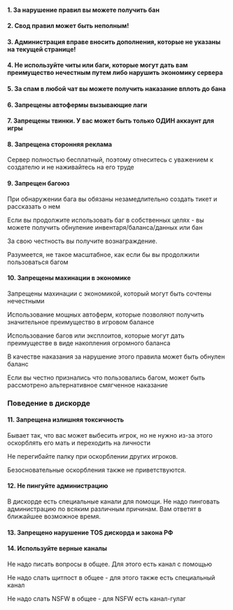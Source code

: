 #### **1. За нарушение правил вы можете получить бан**

#### **2. Свод правил может быть неполным!**

#### **3. Администрация вправе вносить дополнения, которые не указаны на текущей странице!**

#### **4. Не используйте читы или баги, которые могут дать вам преимущество нечестным путем либо нарушить экономику сервера**

#### **5. За спам в любой чат вы можете получить наказание вплоть до бана**

#### **6. Запрещены автофермы вызывающие лаги**

#### **7. Запрещены твинки. У вас может быть только ОДИН аккаунт для игры**

#### **8. Запрещена сторонняя реклама**

Сервер полностью бесплатный, поэтому отнеситесь с уважением к создателю и не наживайтесь на его труде

#### **9. Запрещен багоюз**

При обнаружении бага вы обязаны незамедлительно создать тикет и рассказать о нем

Если вы продолжите использовать баг в собственных целях - вы можете получить обнуление инвентаря/баланса/данных или бан

За свою честность вы получите вознаграждение.

Разумеется, не такое масштабное, как если бы вы продолжили пользоваться багом

#### **10. Запрещены махинации в экономике**

Запрещены махинации с экономикой, который могут быть сочтены нечестными

Использование мощных автоферм, которые позволяют получить значительное преимущество в игровом балансе

Использование багов или эксплоитов, которые могут дать преимуществе в виде накопления огромного баланса

В качестве наказания за нарушение этого правила может быть обнулен баланс

Если вы честно признались что пользовались багом, может быть рассмотрено альтернативное смягченное наказание

### **Поведение в дискорде**

#### **11. Запрещена излишняя токсичность**

Бывает так, что вас может выбесить игрок, но не нужно из-за этого оскорблять его мать и переходить на личности

Не перегибайте палку при оскорблении других игроков.

Безосновательные оскорбления также не приветствуются.

#### **12. Не пингуйте администрацию**

В дискорде есть специальные канали для помощи. Не надо пинговать администрацию по всяким различным причинам. Вам ответят
в ближайшее возможное время.

#### **13. Запрещено нарушение TOS дискорда и закона РФ**

#### **14. Используйте верные каналы**

Не надо писать вопросы в общее. Для этого есть канал с помощью

Не надо слать щитпост в общее - для этого также есть специальный канал

Не надо слать NSFW в общее - для NSFW есть канал-гулаг
